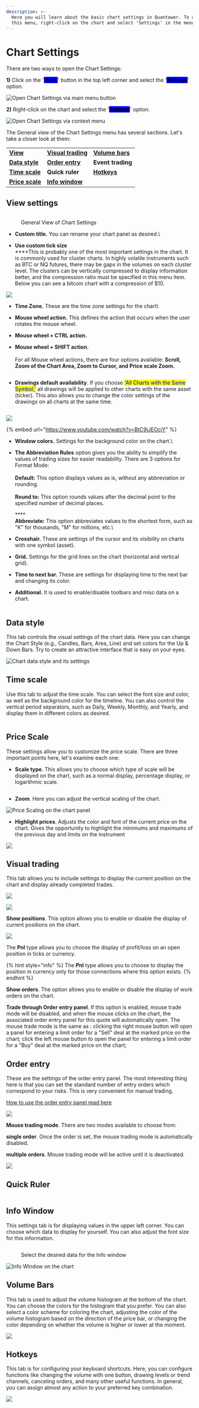 ```yaml
---
description: >-
  Here you will learn about the basic chart settings in Quantower. To access
  this menu, right-click on the chart and select 'Settings' in the menu.
---
```


# Chart Settings

There are two ways to open the Chart Settings:

**1)** Click on the '<mark style="background-color:blue;">Menu</mark>' button in the top left corner and select the '<mark style="background-color:blue;">**Settings**</mark>' option.

![Open Chart Settings via main menu button](<../../.gitbook/assets/image (124).png>)

**2)** Right-click on the chart and select the '<mark style="background-color:blue;">**Settings**</mark>' option.

![Open Chart Settings via context menu](<../../.gitbook/assets/image (125).png>)

The General view of the Chart Settings menu has several sections. Let's take a closer look at them:

|                                                          |                                                                |                                                          |
| -------------------------------------------------------- | -------------------------------------------------------------- | -------------------------------------------------------- |
| ****[**View**](chart-settings.md#view-settings)****      | ****[**Visual trading**](chart-settings.md#visual-trading)**** | ****[**Volume bars**](chart-settings.md#volume-bars)**** |
| ****[**Data style**](chart-settings.md#data-style)****   | ****[**Order entry**](chart-settings.md#order-entry)****       | **Event trading**                                        |
| ****[**Time scale**](chart-settings.md#time-scale)****   | **Quick ruler**                                                | ****[**Hotkeys**](chart-settings.md#hotkeys)****         |
| ****[**Price scale**](chart-settings.md#price-scale)**** | ****[**Info window**](chart-settings.md#info-window)****       |                                                          |

## View settings

<figure><img src="../../.gitbook/assets/image (1) (2).png" alt=""><figcaption><p>General View of Chart Settings</p></figcaption></figure>

* **Custom title.** You can rename your chart panel as desired.\

* **Use custom tick size**\
  ****This is probably one of the most important settings in the chart. It is commonly used for cluster charts. In highly volatile instruments such as BTC or NQ futures, there may be gaps in the volumes on each cluster level. The clusters can be vertically compressed to display information better, and the compression ratio must be specified in this menu item. Below you can see a bitcoin chart with a compression of $10.

![](<../../.gitbook/assets/image (116).png>)

* **Time Zone.** These are the time zone settings for the chart\

* **Mouse wheel action.** This defines the action that occurs when the user rotates the mouse wheel.
* **Mouse wheel + CTRL action.**
* **Mouse wheel + SHIFT action.**\
  &#x20;\
  For all Mouse wheel actions, there are four options available: **Scroll, Zoom of the Chart Area, Zoom to Cursor, and Price scale Zoom.**

<figure><img src="../../.gitbook/assets/image (2).png" alt=""><figcaption></figcaption></figure>

* **Drawings default availability**. If you choose <mark style="color:blue;">'All Charts with the Same Symbol,'</mark> all drawings will be applied to other charts with the same asset (ticker). This also allows you to change the color settings of the drawings on all charts at the same time.

<figure><img src="../../.gitbook/assets/image (2) (1).png" alt=""><figcaption></figcaption></figure>

![](<../../.gitbook/assets/image (114).png>)

{% embed url="https://www.youtube.com/watch?v=BtC9iJEOcjY" %}

* **Window colors.**  Settings for the background color on the chart.\

*   **The Abbreviation Rules** option gives you the ability to simplify the values of trading sizes for easier readability. There are 3 options for Format Mode:\
    \
    **Default:** This option displays values as is, without any abbreviation or rounding.\
    \
    **Round to:** This option rounds values after the decimal point to the specified number of decimal places.

    ****\
    **Abbreviate:** This option abbreviates values to the shortest form, such as "K" for thousands, "M" for millions, etc.\

* **Crosshair.** These are settings of the cursor and its visibility on charts with one symbol (asset).
* **Grid.** Settings for the grid lines on the chart (horizontal and vertical grid).
* **Time to next bar.** These are settings for displaying time to the next bar and changing its color.
* **Additional.** It is used to enable/disable toolbars and misc data on a chart.

<figure><img src="../../.gitbook/assets/image (5).png" alt=""><figcaption></figcaption></figure>

## Data style

This tab controls the visual settings of the chart data. Here you can change the Chart Style (e.g., Candles, Bars, Area, Line) and set colors for the Up & Down Bars. Try to create an attractive interface that is easy on your eyes.

![Chart data style and its settings](../../.gitbook/assets/data-style.gif)

## Time scale

Use this tab to adjust the time scale. You can select the font size and color, as well as the background color for the timeline. You can also control the vertical period separators, such as Daily, Weekly, Monthly, and Yearly, and display them in different colors as desired.

<figure><img src="../../.gitbook/assets/image (4).png" alt=""><figcaption></figcaption></figure>

## Price Scale

These settings allow you to customize the price scale. There are three important points here, let's examine each one:

* **Scale type**. This allows you to choose which type of scale will be displayed on the chart, such as a normal display, percentage display, or logarithmic scale.

<figure><img src="../../.gitbook/assets/image (1).png" alt=""><figcaption></figcaption></figure>

* **Zoom**. Here you can adjust the vertical scaling of the chart.

![Price Scaling on the chart panel](../../.gitbook/assets/price-scaling.gif)

* **Highlight prices**. Adjusts the color and font of the current price on the chart. Gives the opportunity to highlight the minimums and maximums of the previous day and limits on the instrument

![](<../../.gitbook/assets/image (110).png>)

## Visual trading&#x20;

This tab allows you to include settings to display the current position on the chart and display already completed trades.

![](<../../.gitbook/assets/image (117).png>)

![](<../../.gitbook/assets/image (276).png>)

**Show positions**. This option allows you to enable or disable the display of current positions on the chart.

![](<../../.gitbook/assets/animaciya-4- (1).gif>)

The **Pnl** type allows you to choose the display of profit/loss on an open position in ticks or currency.

{% hint style="info" %}
The **Pnl** type allows you to choose to display the position in currency only for those connections where this option exists.
{% endhint %}

**Show orders**. The option allows you to enable or disable the display of work orders on the chart.&#x20;

**Trade through Order entry panel**. If this option is enabled, mouse trade mode will be disabled, and when the mouse clicks on the chart, the associated order entry panel for this quote will automatically open. The mouse trade mode is the same as : clicking the right mouse button will open a panel for entering a limit order for a "Sell" deal at the marked price on the chart; click the left mouse button to open the panel for entering a limit order for a "Buy" deal at the marked price on the chart;



## Order entry

These are the settings of the order entry panel. The most interesting thing here is that you can set the standard number of entry orders which correspond to your risks. This is very convenient for manual trading.&#x20;

[How to use the order entry panel read here](../../trading-panels/order-entry/)

![](<../../.gitbook/assets/image (115).png>)

**Mouse trading mode**. There are two modes available to choose from:

**single order**. Once the order is set, the mouse trading mode is automatically disabled.

**multiple orders**. Mouse trading mode will be active until it is deactivated.

![](<../../.gitbook/assets/image (277).png>)

## Quick Ruler

<figure><img src="../../.gitbook/assets/image (6).png" alt=""><figcaption></figcaption></figure>

## Info Window

This settings tab is for displaying values in the upper left corner. You can choose which data to display for yourself. You can also adjust the font size for this information.

<figure><img src="../../.gitbook/assets/image (2) (4).png" alt=""><figcaption><p>Select the desired data for the  Info window</p></figcaption></figure>

![Info Window on the chart](../../.gitbook/assets/info-window.gif)

## Volume Bars

This tab is used to adjust the volume histogram at the bottom of the chart. You can choose the colors for the histogram that you prefer. You can also select a color scheme for coloring the chart, adjusting the color of the volume histogram based on the direction of the price bar, or changing the color depending on whether the volume is higher or lower at the moment.

![](<../../.gitbook/assets/image (111).png>)

## Hotkeys

This tab is for configuring your keyboard shortcuts. Here, you can configure functions like changing the volume with one button, drawing levels or trend channels, canceling orders, and many other useful functions. In general, you can assign almost any action to your preferred key combination.

![](<../../.gitbook/assets/image (119).png>)
